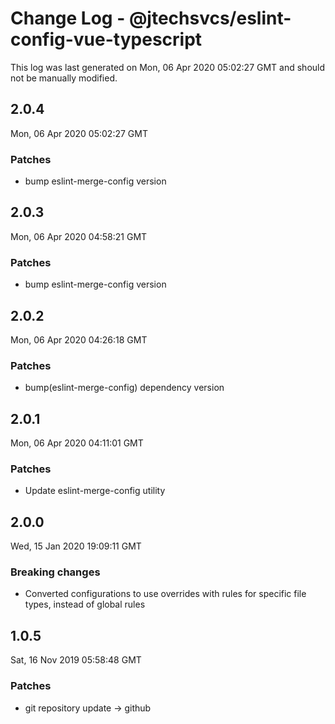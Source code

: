 # Change Log - @jtechsvcs/eslint-config-vue-typescript

This log was last generated on Mon, 06 Apr 2020 05:02:27 GMT and should not be manually modified.

## 2.0.4
Mon, 06 Apr 2020 05:02:27 GMT

### Patches

- bump eslint-merge-config version

## 2.0.3
Mon, 06 Apr 2020 04:58:21 GMT

### Patches

- bump eslint-merge-config version

## 2.0.2
Mon, 06 Apr 2020 04:26:18 GMT

### Patches

- bump(eslint-merge-config) dependency version

## 2.0.1
Mon, 06 Apr 2020 04:11:01 GMT

### Patches

- Update eslint-merge-config utility

## 2.0.0
Wed, 15 Jan 2020 19:09:11 GMT

### Breaking changes

- Converted configurations to use overrides with rules for specific file types, instead of global rules

## 1.0.5
Sat, 16 Nov 2019 05:58:48 GMT

### Patches

- git repository update -> github


